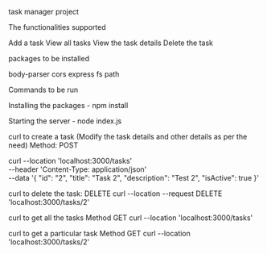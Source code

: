 task manager project

The functionalities supported

Add a task
View all tasks
View the task details
Delete the task

packages to be installed

body-parser cors express fs path

Commands to be run

Installing the packages - npm install

Starting the server - node index.js

curl to create a task (Modify the task details and other details as per the need) Method: POST

curl --location 'localhost:3000/tasks' \
--header 'Content-Type: application/json' \
--data '{
"id": "2",
"title": "Task 2",
"description": "Test 2",
"isActive": true
}'

curl to delete the task: DELETE
curl --location --request DELETE 'localhost:3000/tasks/2'

curl to get all the tasks Method GET
curl --location 'localhost:3000/tasks'

curl to get a particular task Method GET
curl --location 'localhost:3000/tasks/2'